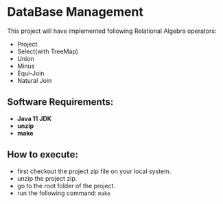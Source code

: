# DataBase Management

This project will have implemented following Relational Algebra operators:
- Project
- Select(with TreeMap)
- Union
- Minus
- Equi\-Join
- Natural Join

## Software Requirements:
- **Java 11 JDK**
- **unzip**
- **make**
## How to execute:
- first checkout the project zip file on your local system.
- unzip the project zip.
- go to the root folder of the project.
- run the following command:
`make`
